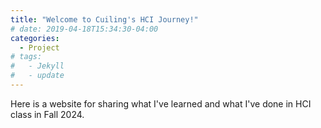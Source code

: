 ```yaml
---
title: "Welcome to Cuiling's HCI Journey!"
# date: 2019-04-18T15:34:30-04:00
categories:
  - Project
# tags:
#   - Jekyll
#   - update
---
```


Here is a website for sharing what I've learned and what I've done in HCI class in Fall 2024.

